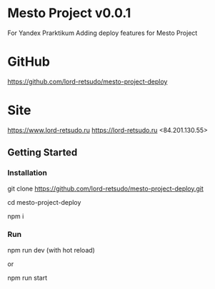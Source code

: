 # Mesto Project v0.0.1
For Yandex Prarktikum
Adding deploy features for Mesto Project

# GitHub
<https://github.com/lord-retsudo/mesto-project-deploy>

# Site  
<https://www.lord-retsudo.ru>
<https://lord-retsudo.ru>
<84.201.130.55>

## Getting Started

### Installation 

git clone https://github.com/lord-retsudo/mesto-project-deploy.git

cd mesto-project-deploy

npm i 

### Run

npm run dev (with hot reload)

or

npm run start

